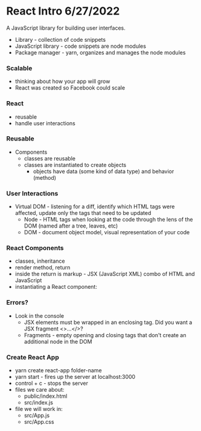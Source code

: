 # React Intro 6/27/2022

A JavaScript library for building user interfaces.

- Library - collection of code snippets
- JavaScript library - code snippets are node modules
- Package manager - yarn, organizes and manages the node modules

### Scalable
- thinking about how your app will grow
- React was created so Facebook could scale

### React
- reusable
- handle user interactions

### Reusable
- Components
  - classes are reusable
  - classes are instantiated to create objects
    - objects have data (some kind of data type) and behavior (method)

### User Interactions
- Virtual DOM - listening for a diff, identify which HTML tags were affected, update only the tags that need to be updated
  - Node - HTML tags when looking at the code through the lens of the DOM (named after a tree, leaves, etc)
  - DOM - document object model, visual representation of your code


### React Components
- classes, inheritance
- render method, return
- inside the return is markup - JSX (JavaScript XML) combo of HTML and JavaScript
- instantiating a React component: <HelloReact />


### Errors?
- Look in the console
  - JSX elements must be wrapped in an enclosing tag. Did you want a JSX fragment <>...</>?
  - Fragments - empty opening and closing tags that don't create an additional node in the DOM

### Create React App
- yarn create react-app folder-name
- yarn start - fires up the server at localhost:3000
- control + c - stops the server
- files we care about:
  - public/index.html
  - src/index.js
- file we will work in:
  - src/App.js
  - src/App.css
